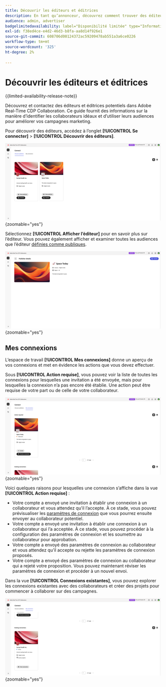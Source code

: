 ```yaml
---
title: Découvrir les éditeurs et éditrices
description: En tant qu’annonceur, découvrez comment trouver des éditeurs potentiels avec lesquels collaborer à l’aide d’Adobe Real-Time CDP Collaboration
audience: admin, advertiser
badgelimitedavailability: label="Disponibilité limitée" type="Informative" url="https://helpx.adobe.com/legal/product-descriptions/real-time-customer-data-platform-collaboration.html newtab=true"
exl-id: f38ed4ce-e4d2-46d3-b8fa-aa8d14f926e1
source-git-commit: 608706d00124372ac59209478ab551a3a6ce0226
workflow-type: tm+mt
source-wordcount: '325'
ht-degree: 2%

---
```


# Découvrir les éditeurs et éditrices

{{limited-availability-release-note}}

Découvrez et contactez des éditeurs et éditrices potentiels dans Adobe Real-Time CDP Collaboration. Ce guide fournit des informations sur la manière d’identifier les collaborateurs idéaux et d’utiliser leurs audiences pour améliorer vos campagnes marketing.

Pour découvrir des éditeurs, accédez à l’onglet **[!UICONTROL Se connecter]** > **[!UICONTROL Découvrir des éditeurs]**.

![Tableau de bord Discover publishers dans l’espace de travail Connect.](/help/assets/connect/discover-publishers/discover-publishers-overview.png){zoomable="yes"}

Sélectionnez **[!UICONTROL Afficher l’éditeur]** pour en savoir plus sur l’éditeur. Vous pouvez également afficher et examiner toutes les audiences que l’éditeur [définies comme publiques](/help/guide/setup/onboard-audiences.md#metadata-visibility).

![Informations sur un éditeur individuel](/help/assets/connect/discover-publishers/view-publisher-profile.png){zoomable="yes"}

## Mes connexions

L’espace de travail **[!UICONTROL Mes connexions]** donne un aperçu de vos connexions et met en évidence les actions que vous devez effectuer.

Sous **[!UICONTROL Action requise]**, vous pouvez voir la liste de toutes les connexions pour lesquelles une invitation a été envoyée, mais pour lesquelles la connexion n’a pas encore été établie. Une action peut être requise de votre part ou de celle de votre collaborateur.

![Vue Action requise dans l’écran Mes connexions](/help/assets/connect/discover-publishers/action-required-view.png){zoomable="yes"}

Voici quelques raisons pour lesquelles une connexion s’affiche dans la vue **[!UICONTROL Action requise]** :

* Votre compte a envoyé une invitation à établir une connexion à un collaborateur et vous attendez qu’il l’accepte. À ce stade, vous pouvez prévisualiser les [paramètres de connexion](/help/guide/glossary.md#connection-settings) que vous pourrez ensuite envoyer au collaborateur potentiel.
* Votre compte a envoyé une invitation à établir une connexion à un collaborateur qui l’a acceptée. À ce stade, vous pouvez procéder à la configuration des paramètres de connexion et les soumettre au collaborateur pour approbation.
* Votre compte a envoyé des paramètres de connexion au collaborateur et vous attendez qu’il accepte ou rejette les paramètres de connexion proposés.
* Votre compte a envoyé des paramètres de connexion au collaborateur qui a rejeté votre proposition. Vous pouvez maintenant réviser les paramètres de connexion et procéder à un nouvel envoi.

Dans la vue **[!UICONTROL Connexions existantes]**, vous pouvez explorer les connexions existantes avec des collaborateurs et créer des projets pour commencer à collaborer sur des campagnes.

![Vue Connexions existantes dans l’écran Mes connexions](/help/assets/connect/discover-publishers/existing-connections-view.png){zoomable="yes"}
